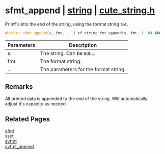 # sfmt_append | [string](https://github.com/RandyGaul/cute_framework/blob/master/docs/string_readme.md) | [cute_string.h](https://github.com/RandyGaul/cute_framework/blob/master/include/cute_string.h)

Printf's into the end of the string, using the format string `fmt`.

```cpp
#define sfmt_append(s, fmt, ...) cf_string_fmt_append(s, fmt, (__VA_ARGS__))
```

Parameters | Description
--- | ---
s | The string. Can be `NULL`.
fmt | The format string.
... | The parameters for the format string.

## Remarks

All printed data is appended to the end of the string. Will automatically adjust it's capacity as needed.

## Related Pages

[sfmt](https://github.com/RandyGaul/cute_framework/blob/master/docs/string/sfmt.md)  
[sset](https://github.com/RandyGaul/cute_framework/blob/master/docs/string/sset.md)  
[svfmt](https://github.com/RandyGaul/cute_framework/blob/master/docs/string/svfmt.md)  
[svfmt_append](https://github.com/RandyGaul/cute_framework/blob/master/docs/string/svfmt_append.md)  
